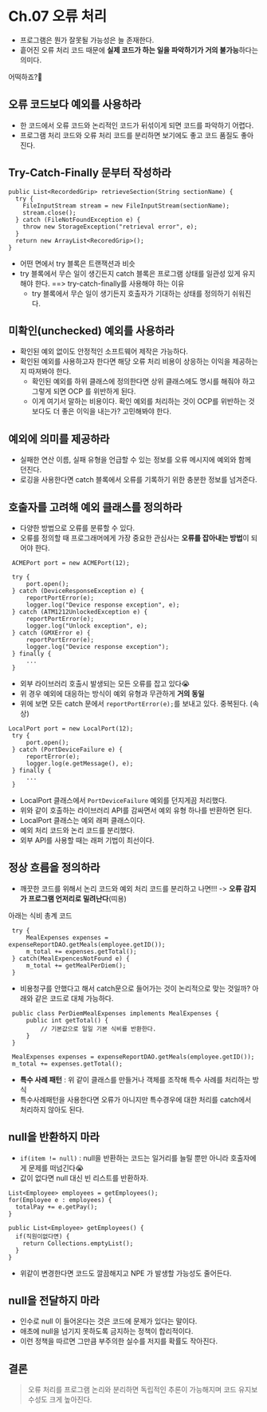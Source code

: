 # Ch.07 오류 처리 

- 프로그램은 뭔가 잘못될 가능성은 늘 존재한다.
- 흩어진 오류 처리 코드 때문에 **실제 코드가 하는 일을 파악하기가 거의 불가능**하다는 의미다.

어떡하죠?🥺

## 오류 코드보다 예외를 사용하라
- 한 코드에서 오류 코드와 논리적인 코드가 뒤섞이게 되면 코드를 파악하기 어렵다.
- 프로그램 처리 코드와 오류 처리 코드를 분리하면 보기에도 좋고 코드 품질도 좋아진다.

## Try-Catch-Finally 문부터 작성하라
```
public List<RecordedGrip> retrieveSection(String sectionName) {
  try {
    FileInputStream stream = new FileInputStream(sectionName);
    stream.close();
  } catch (FileNotFoundException e) {
    throw new StorageException("retrieval error", e);
  }
  return new ArrayList<RecoredGrip>();
}  
```
- 어떤 면에서 try 블록은 트랜잭션과 비슷
- try 블록에서 무슨 일이 생긴든지 catch 블록은 프로그램 상태를 일관성 있게 유지해야 한다. ==> try-catch-finally를 사용해야 하는 이유
  - try 블록에서 무슨 일이 생기든지 호출자가 기대하는 상태를 정의하기 쉬워진다.

## 미확인(unchecked) 예외를 사용하라
- 확인된 예외 없이도 안정적인 소프트웨어 제작은 가능하다.
- 확인된 예외를 사용하고자 한다면 해당 오류 처리 비용이 상응하는 이익을 제공하는지 따져봐야 한다.
  - 확인된 예외를 하위 클래스에 정의한다면 상위 클래스에도 명시를 해줘야 하고 그렇게 되면 OCP 를 위반하게 된다. 
  - 이게 여기서 말하는 비용이다. 확인 예외를 처리하는 것이 OCP를 위반하는 것보다도 더 좋은 이익을 내는가? 고민해봐야 한다.

## 예외에 의미를 제공하라
- 실패한 연산 이름, 실패 유형을 언급할 수 있는 정보를 오류 메시지에 예외와 함께 던진다.
- 로깅을 사용한다면 catch 블록에서 오류를 기록하기 위한 충분한 정보를 넘겨준다.

## 호출자를 고려해 예외 클래스를 정의하라 
- 다양한 방법으로 오류를 분류할 수 있다.
- 오류를 정의할 때 프로그래머에게 가장 중요한 관심사는 **오류를 잡아내는 방법**이 되어야 한다.

```
 ACMEPort port = new ACMEPort(12);

 try {
     port.open();
 } catch (DeviceResponseException e) {
     reportPortError(e);
     logger.log("Device response exception", e);
 } catch (ATM1212UnlockedException e) {
     reportPortError(e);
     logger.log("Unlock exception", e);
 } catch (GMXError e) {
     reportPortError(e);
     logger.log("Device response exception");
 } finally {
     ...
 }
```
- 외부 라이브러리 호출시 발생되는 모든 오류를 잡고 있다😭
- 위 경우 예외에 대응하는 방식이 예외 유형과 무관하게 **거의 동일**
- 위에 보면 모든 catch 문에서 `reportPortError(e);`를 보내고 있다. 중복된다. (속상)

```
LocalPort port = new LocalPort(12);
 try {
     port.open();
 } catch (PortDeviceFailure e) {
     reportError(e);
     logger.log(e.getMessage(), e);
 } finally {
     ...
 }
```
- LocalPort 클래스에서 `PortDeviceFailure` 예외를 던지게끔 처리했다.
- 위와 같이 호출하는 라이브러리 API를 감싸면서 예외 유형 하나를 반환하면 된다.
- LocalPort 클래스는 예외 래퍼 클래스이다.
- 예외 처리 코드와 논리 코드를 분리했다.
- 외부 API를 사용할 때는 래퍼 기법이 최선이다.

## 정상 흐름을 정의하라
- 깨끗한 코드를 위해서 논리 코드와 예외 처리 코드를 분리하고 나면!!! -> **오류 감지가 프로그램 언저리로 밀려난다**(띠용)

아래는 식비 총계 코드
```
 try {
     MealExpenses expenses = expenseReportDAO.getMeals(employee.getID());
     m_total += expenses.getTotal();
 } catch(MealExpencesNotFound e) {
     m_total += getMealPerDiem();
 }
```
- 비용청구를 안했다고 해서 catch문으로 들어가는 것이 논리적으로 맞는 것일까?
아래와 같은 코드로 대체 가능하다.
```
 public class PerDiemMealExpenses implements MealExpenses {
     public int getTotal() {
         // 기본값으로 일일 기본 식비를 반환한다.
     }
 }
 
 MealExpenses expenses = expenseReportDAO.getMeals(employee.getID());
 m_total += expenses.getTotal();
```
- **특수 사례 패턴** : 위 같이 클래스를 만들거나 객체를 조작해 특수 사례를 처리하는 방식
- 특수사례패턴을 사용한다면 오류가 아니지만 특수경우에 대한 처리를 catch에서 처리하지 않아도 된다.

## null을 반환하지 마라
- `if(item != null)` : null을 반환하는 코드는 일거리를 늘릴 뿐만 아니라 호출자에게 문제를 떠넘긴다😭 
- 값이 없다면 null 대신 빈 리스트를 반환하자.
```  
List<Employee> employees = getEmployees();
for(Employee e : employees) {
  totalPay += e.getPay();
}

public List<Employee> getEmployees() {
  if(직원이없다면) {
    return Collections.emptyList();
  }
}
```
- 위같이 변경한다면 코드도 깔끔해지고 NPE 가 발생할 가능성도 줄어든다.

## null을 전달하지 마라 
- 인수로 null 이 들어온다는 것은 코드에 문제가 있다는 말이다. 
- 애초에 null을 넘기지 못하도록 금지하는 정책이 합리적이다.
- 이런 정책을 따르면 그만큼 부주의한 실수를 저지를 확률도 작아진다.

## 결론
> 오류 처리를 프로그램 논리와 분리하면 독립적인 추론이 가능해지며 코드 유지보수성도 크게 높아진다.

